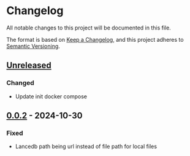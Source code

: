 # Changelog
All notable changes to this project will be documented in this file.

The format is based on [Keep a Changelog](https://keepachangelog.com/en/1.0.0/),
and this project adheres to [Semantic Versioning](https://semver.org/spec/v2.0.0.html).

## [Unreleased]
### Changed
- Update init docker compose

## [0.0.2] - 2024-10-30
### Fixed
- Lancedb path being url instead of file path for local files

[Unreleased]: https://github.com/subquery/subql-ai-app-framework"/compare/v0.0.2...HEAD
[0.0.2]: https://github.com/subquery/subql-ai-app-framework"/releases/tag/v0.0.2
